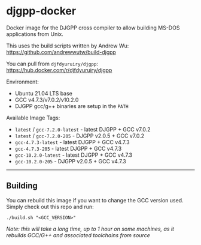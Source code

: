 # djgpp-docker

Docker image for the DJGPP cross compiler to allow building MS-DOS applications from Unix.

This uses the build scripts written by Andrew Wu: https://github.com/andrewwutw/build-djgpp

You can pull from `djfdyuruiry/djgpp`: https://hub.docker.com/r/djfdyuruiry/djgpp

Environment:

  - Ubuntu 21.04 LTS base
  - GCC v4.7.3/v7.0.2/v10.2.0
  - DJGPP gcc/g++ binaries are setup in the `PATH`

Available Image Tags:

  - `latest` / `gcc-7.2.0-latest` - latest DJGPP + GCC v7.0.2
  - `latest` / `gcc-7.2.0-205` - DJGPP v2.0.5 + GCC v7.0.2
  - `gcc-4.7.3-latest` - latest DJGPP + GCC v4.7.3
  - `gcc-4.7.3-205` - latest DJGPP + GCC v4.7.3
  - `gcc-10.2.0-latest` - latest DJGPP + GCC v4.7.3
  - `gcc-10.2.0-205` - DJGPP v2.0.5 + GCC v4.7.3

----

## Building

You can rebuild this image if you want to change the GCC version used. Simply check out this repo and run:

```
./build.sh "<GCC_VERSION>"
```

*Note: this will take a long time, up to 1 hour on some machines, as it rebuilds GCC/G++ and associated toolchains from source*
